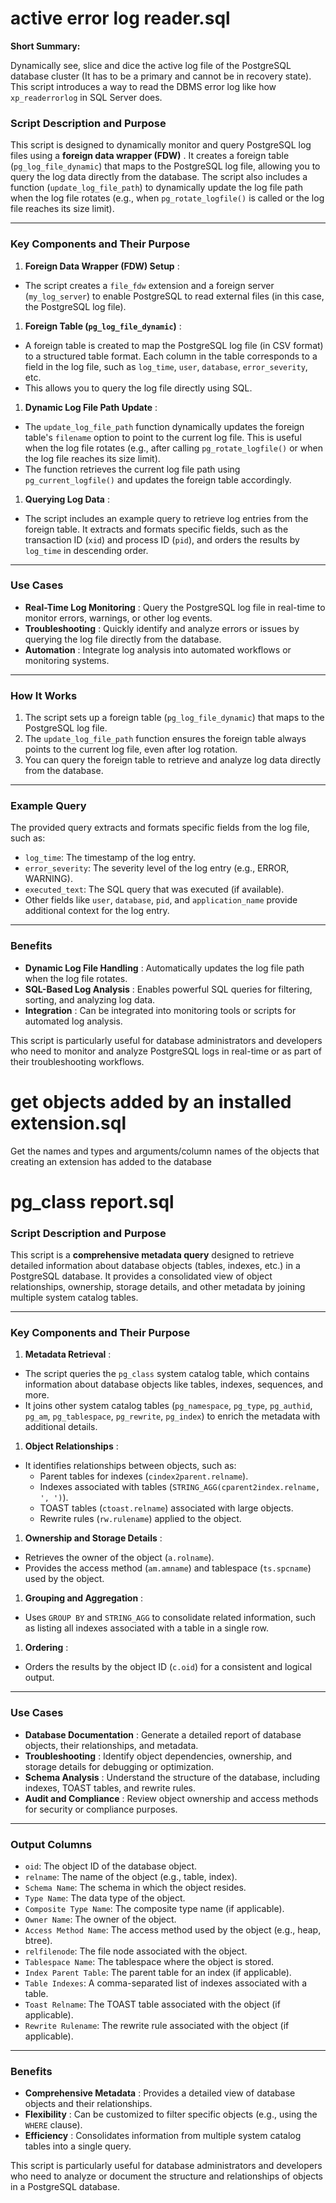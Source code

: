 # active error log reader.sql

**Short Summary:**

Dynamically see, slice and dice the active log file of the PostgreSQL database cluster (It has to be a primary and cannot be in recovery state). This script introduces a way to read the DBMS error log like how `xp_readerrorlog` in SQL Server does.

### **Script Description and Purpose**

This script is designed to dynamically monitor and query PostgreSQL log files using a  **foreign data wrapper (FDW)** . It creates a foreign table (`pg_log_file_dynamic`) that maps to the PostgreSQL log file, allowing you to query the log data directly from the database. The script also includes a function (`update_log_file_path`) to dynamically update the log file path when the log file rotates (e.g., when `pg_rotate_logfile()` is called or the log file reaches its size limit).

---

### **Key Components and Their Purpose**

1. **Foreign Data Wrapper (FDW) Setup** :

* The script creates a `file_fdw` extension and a foreign server (`my_log_server`) to enable PostgreSQL to read external files (in this case, the PostgreSQL log file).

1. **Foreign Table (`pg_log_file_dynamic`)** :

* A foreign table is created to map the PostgreSQL log file (in CSV format) to a structured table format. Each column in the table corresponds to a field in the log file, such as `log_time`, `user`, `database`, `error_severity`, etc.
* This allows you to query the log file directly using SQL.

1. **Dynamic Log File Path Update** :

* The `update_log_file_path` function dynamically updates the foreign table's `filename` option to point to the current log file. This is useful when the log file rotates (e.g., after calling `pg_rotate_logfile()` or when the log file reaches its size limit).
* The function retrieves the current log file path using `pg_current_logfile()` and updates the foreign table accordingly.

1. **Querying Log Data** :

* The script includes an example query to retrieve log entries from the foreign table. It extracts and formats specific fields, such as the transaction ID (`xid`) and process ID (`pid`), and orders the results by `log_time` in descending order.

---

### **Use Cases**

* **Real-Time Log Monitoring** : Query the PostgreSQL log file in real-time to monitor errors, warnings, or other log events.
* **Troubleshooting** : Quickly identify and analyze errors or issues by querying the log file directly from the database.
* **Automation** : Integrate log analysis into automated workflows or monitoring systems.

---

### **How It Works**

1. The script sets up a foreign table (`pg_log_file_dynamic`) that maps to the PostgreSQL log file.
2. The `update_log_file_path` function ensures the foreign table always points to the current log file, even after log rotation.
3. You can query the foreign table to retrieve and analyze log data directly from the database.

---

### **Example Query**

The provided query extracts and formats specific fields from the log file, such as:

* `log_time`: The timestamp of the log entry.
* `error_severity`: The severity level of the log entry (e.g., ERROR, WARNING).
* `executed_text`: The SQL query that was executed (if available).
* Other fields like `user`, `database`, `pid`, and `application_name` provide additional context for the log entry.

---

### **Benefits**

* **Dynamic Log File Handling** : Automatically updates the log file path when the log file rotates.
* **SQL-Based Log Analysis** : Enables powerful SQL queries for filtering, sorting, and analyzing log data.
* **Integration** : Can be integrated into monitoring tools or scripts for automated log analysis.

This script is particularly useful for database administrators and developers who need to monitor and analyze PostgreSQL logs in real-time or as part of their troubleshooting workflows.

# get objects added by an installed extension.sql

Get the names and types and arguments/column names of the objects that creating an extension has added to the database

# pg_class report.sql

### **Script Description and Purpose**

This script is a **comprehensive metadata query** designed to retrieve detailed information about database objects (tables, indexes, etc.) in a PostgreSQL database. It provides a consolidated view of object relationships, ownership, storage details, and other metadata by joining multiple system catalog tables.

---

### **Key Components and Their Purpose**

1. **Metadata Retrieval** :

* The script queries the `pg_class` system catalog table, which contains information about database objects like tables, indexes, sequences, and more.
* It joins other system catalog tables (`pg_namespace`, `pg_type`, `pg_authid`, `pg_am`, `pg_tablespace`, `pg_rewrite`, `pg_index`) to enrich the metadata with additional details.

1. **Object Relationships** :

* It identifies relationships between objects, such as:
  * Parent tables for indexes (`cindex2parent.relname`).
  * Indexes associated with tables (`STRING_AGG(cparent2index.relname, ', ')`).
  * TOAST tables (`ctoast.relname`) associated with large objects.
  * Rewrite rules (`rw.rulename`) applied to the object.

1. **Ownership and Storage Details** :

* Retrieves the owner of the object (`a.rolname`).
* Provides the access method (`am.amname`) and tablespace (`ts.spcname`) used by the object.

1. **Grouping and Aggregation** :

* Uses `GROUP BY` and `STRING_AGG` to consolidate related information, such as listing all indexes associated with a table in a single row.

1. **Ordering** :

* Orders the results by the object ID (`c.oid`) for a consistent and logical output.

---

### **Use Cases**

* **Database Documentation** : Generate a detailed report of database objects, their relationships, and metadata.
* **Troubleshooting** : Identify object dependencies, ownership, and storage details for debugging or optimization.
* **Schema Analysis** : Understand the structure of the database, including indexes, TOAST tables, and rewrite rules.
* **Audit and Compliance** : Review object ownership and access methods for security or compliance purposes.

---

### **Output Columns**

* `oid`: The object ID of the database object.
* `relname`: The name of the object (e.g., table, index).
* `Schema Name`: The schema in which the object resides.
* `Type Name`: The data type of the object.
* `Composite Type Name`: The composite type name (if applicable).
* `Owner Name`: The owner of the object.
* `Access Method Name`: The access method used by the object (e.g., heap, btree).
* `relfilenode`: The file node associated with the object.
* `Tablespace Name`: The tablespace where the object is stored.
* `Index Parent Table`: The parent table for an index (if applicable).
* `Table Indexes`: A comma-separated list of indexes associated with a table.
* `Toast Relname`: The TOAST table associated with the object (if applicable).
* `Rewrite Rulename`: The rewrite rule associated with the object (if applicable).

---

### **Benefits**

* **Comprehensive Metadata** : Provides a detailed view of database objects and their relationships.
* **Flexibility** : Can be customized to filter specific objects (e.g., using the `WHERE` clause).
* **Efficiency** : Consolidates information from multiple system catalog tables into a single query.

This script is particularly useful for database administrators and developers who need to analyze or document the structure and relationships of objects in a PostgreSQL database.
